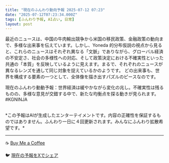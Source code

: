 ```yaml
---
title: "現在のふんわり動向予報 2025-07-12 07:23"
date: "2025-07-12T07:23:34.000Z"
tags: [ふんわり予報, AI占い, 日常]
layout: post
---
```


最近のニュースは、中国の牛肉輸出競争から米国の移民政策、金融政策の動向まで、多様な出来事を伝えています。しかし、Yoneda 的分布仮説の視点から見ると、これらのニュースはそれぞれ異なる「文脈」でありながら、グローバル経済の不安定さ、社会の多様性への対応、そして政策決定における不確実性といった共通の「本質」を反映しているように見えます。まるで、それぞれのニュースが異なるレンズを通して同じ対象を捉えているかのようです。  どの出来事も、世界を構成する要素の一つとして、全体像を描き出すパズルのピースなのです。

現在のふんわり動動予報：世界経済は緩やかながら変化の兆し。不確実性は残るものの、多様な意見が交錯する中で、新たな均衡点を探る動きが見られます。#KGNINJA

<br>
*この予報はAIが生成したエンターテイメントです。内容の正確性を保証するものではありません。ふんわり一日に４回更新されます。みんなにふんわり拡散希望です。*

---
☕️ [Buy Me a Coffee](https://www.buymeacoffee.com/kgninja)

🐦 [現在の予報をXでシェア](https://twitter.com/intent/tweet?text=%E7%8F%BE%E5%9C%A8%E3%81%AE%E3%81%B5%E3%82%93%E3%82%8F%E3%82%8A%E4%BA%88%E5%A0%B1%3A%20%E3%80%8C%E6%9C%80%E8%BF%91%E3%81%AE%E3%83%8B%E3%83%A5%E3%83%BC%E3%82%B9%E3%81%AF%E3%80%81%E4%B8%AD%E5%9B%BD%E3%81%AE%E7%89%9B%E8%82%89%E8%BC%B8%E5%87%BA%E7%AB%B6%E4%BA%89%E3%81%8B%E3%82%89%E7%B1%B3%E5%9B%BD%E3%81%AE%E7%A7%BB%E6%B0%91%E6%94%BF%E7%AD%96%E3%80%81%E9%87%91%E8%9E%8D%E6%94%BF%E7%AD%96%E3%81%AE%E5%8B%95%E5%90%91%E3%81%BE%E3%81%A7%E3%80%81%E5%A4%9A%E6%A7%98%E3%81%AA%E5%87%BA%E6%9D%A5%E4%BA%8B%E3%82%92%E4%BC%9D%E3%81%88%E3%81%A6%E3%81%84%E3%81%BE%E3%81%99%E3%80%82%E3%80%8D%23KGNINJA%20%E7%B6%9A%E3%81%8D%E3%81%AF%E3%83%96%E3%83%AD%E3%82%B0%E3%81%A7%EF%BC%81%F0%9F%91%87&url=https%3A%2F%2Fkg-ninja.github.io%2FFunwariyoso%2F)
